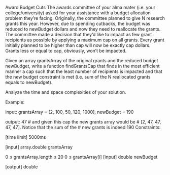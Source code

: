 Award Budget Cuts
The awards committee of your alma mater (i.e. your college/university) asked for your assistance with a budget allocation problem they’re facing. Originally, the committee planned to give N research grants this year. However, due to spending cutbacks, the budget was reduced to newBudget dollars and now they need to reallocate the grants. The committee made a decision that they’d like to impact as few grant recipients as possible by applying a maximum cap on all grants. Every grant initially planned to be higher than cap will now be exactly cap dollars. Grants less or equal to cap, obviously, won’t be impacted.

Given an array grantsArray of the original grants and the reduced budget newBudget, write a function findGrantsCap that finds in the most efficient manner a cap such that the least number of recipients is impacted and that the new budget constraint is met (i.e. sum of the N reallocated grants equals to newBudget).

Analyze the time and space complexities of your solution.

Example:

input:  grantsArray = [2, 100, 50, 120, 1000], newBudget = 190

output: 47 # and given this cap the new grants array would be
           # [2, 47, 47, 47, 47]. Notice that the sum of the
           # new grants is indeed 190
Constraints:

[time limit] 5000ms

[input] array.double grantsArray

0 ≤ grantsArray.length ≤ 20
0 ≤ grantsArray[i]
[input] double newBudget

[output] double